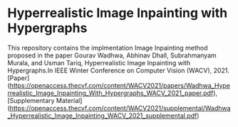 # Hyperrealistic Image Inpainting with Hypergraphs

This repository contains the implmentation Image Inpainting method proposed in the paper
Gourav Wadhwa, Abhinav Dhall, Subrahmanyam Murala, and Usman Tariq, Hyperrealistic Image Inpainting with Hypergraphs.In IEEE Winter Conference on Computer Vision (WACV), 2021.
[Paper] (https://openaccess.thecvf.com/content/WACV2021/papers/Wadhwa_Hyperrealistic_Image_Inpainting_With_Hypergraphs_WACV_2021_paper.pdf), [Supplementary Material] (https://openaccess.thecvf.com/content/WACV2021/supplemental/Wadhwa_Hyperrealistic_Image_Inpainting_WACV_2021_supplemental.pdf) 
